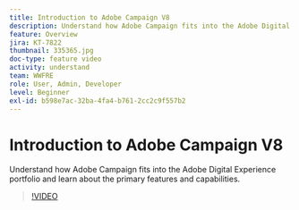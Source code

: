 ```yaml
---
title: Introduction to Adobe Campaign V8
description: Understand how Adobe Campaign fits into the Adobe Digital Experience portfolio and learn about the primary features and capabilities.
feature: Overview
jira: KT-7822
thumbnail: 335365.jpg
doc-type: feature video
activity: understand
team: WWFRE
role: User, Admin, Developer
level: Beginner
exl-id: b598e7ac-32ba-4fa4-b761-2cc2c9f557b2
---
```

# Introduction to Adobe Campaign V8

Understand how Adobe Campaign fits into the Adobe Digital Experience portfolio and learn about the primary features and capabilities.

>[!VIDEO](https://video.tv.adobe.com/v/335365?quality=12&learn=on)
